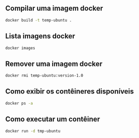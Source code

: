 ## Compilar uma imagem docker
```bash
docker build -t temp-ubuntu .
```

## Lista imagens docker
```bash
docker images
```

## Remover uma imagem docker
```bash
docker rmi temp-ubuntu:version-1.0
```

## Como exibir os contêineres disponíveis
```bash
docker ps -a
```

## Como executar um contêiner
```bash
docker run -d tmp-ubuntu
```